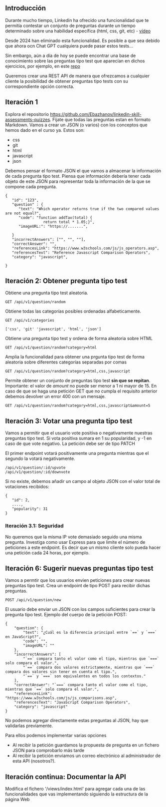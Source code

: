 ## Introducción

Durante mucho tiempo, Linkedin ha ofrecido una funcionalidad que te permitía contestar un conjunto de preguntas durante un tiempo determinado sobre una habilidad específica (html, css, git, etc) - [vídeo](https://www.youtube.com/watch?v=JYcJyAU5AM4)

Desde 2024 han eliminado esta funcionalidad. Es posible a que sea debido que ahora ocn Chat GPT cualquiera puede pasar estos tests…

Sin embargo, aún a día de hoy se puede encontrar una base de conocimiento sobre las preguntas tipo test que aparecían en dichos ejercicios, por ejemplo, en este [repo](https://github.com/Ebazhanov/linkedin-skill-assessments-quizzes)

Queremos crear una REST API de manera que ofrezcamos a cualquier cliente la posibilidad de obtener preguntas tipo tests con su correspondiente opción correcta.

## Iteración 1

Explora el repositorio https://github.com/Ebazhanov/linkedin-skill-assessments-quizzes. Fíjate que todas las preguntas estan en formato Markdown. Vamos a crear un JSON (o varios) con los conceptos que hemos dado en el curso ya. Estos son:

- css
- git
- html
- javascript
- json

Debemos pensar el formato JSON el que vamos a almacenar la información de cada pregunta tipo test. Piensa que información debería tener cada objeto de este JSON para representar toda la información de la que se compone cada pregunta.

```
{
   "id": "123",
   "question" : {
      "text": "Which operator returns true if the two compared values are not equal?",
      "code": "function addTax(total) {
                 return total * 1.05;}",
      "imageURL:": "https://.......",
      
   }
   "incorrectAnswers": ["", "", ""],
   "correctAnswer": "",
   "referencesLink": "https://www.w3schools.com/js/js_operators.asp",
   "referencesText": "Reference Javascript Comparison Operators",
   "category": "javascript",
   
}
```

## Iteración 2: Obtener pregunta tipo test

Obtiene una pregunta tipo test aleatoria.

`GET /api/v1/question/random`

Obtiene todas las categorías posibles ordenadas alfabeticamente.

`GET /api/v1/categories`

`['css', 'git' 'javascript', 'html', 'json']`

Obtiene una pregunta tipo test y ordena de forma aleatoria sobre HTML 

`GET /api/v1/question/random?category=html`

Amplia la funcionalidad para obtener una prgunta tipo test de forma aleatoria sobre diferentes categorías separadas por comas

`GET /api/v1/question/random?category=html,css,javascript`

Permite obtener un conjunto de preguntas tipo test **sin que se repitan**. 
Importante: el valor de _amount_ no puede ser menor a 1 ni mayor de 15.
En caso de que se haga una petición GET que no cumpla el requisito anterior debemos devolver un error 400 con un mensaje.

`GET /api/v1/question/random?category=html,css,javascript&amount=5`

## Iteración 3: Votar una pregunta tipo test

Vamos a permitir que el usuario vote positiva o negativamente nuestras preguntas tipo test. Si vota positiva sumara en 1 su popularidad, y -1 en caso de que vote negativo. La petición debe ser de tipo PATCH

El primer endpoint votará positivamente una pregunta mientras que el segundo la votará negativamente. 

```
/api/v1/question/:id/upvote
/api/v1/question/:id/downvote
```

Si no existe, debemos añadir un campo al objeto JSON con el valor total de votaciones recibidos:

```
{
   "id": 2,
   ....,
   "popularity": 31
}

```

### Iteración 3.1: Seguridad

No queremos que la misma IP vote demasiado seguido una misma pregunta. Investiga como usar Express para que limite el número de peticiones a este endpoint. Es decir que un mismo cliente solo pueda hacer una petición cada 24 horas, por ejemplo.

## Iteración 6: Sugerir nuevas preguntas tipo test

Vamos a permtir que los usuarios envien peticiones para crear nuevas preguntas tipo test. Crea un endpoint de tipo POST para recibir dichas preguntas.

`POST /api/v1/question/new`

El usuario debe enviar un JSON con los campos suficientes para crear la pregunta tipo test. Ejemplo del cuerpo de la petición POST: 

```
{
    "question": {
        "text": "¿Cuál es la diferencia principal entre `==` y `===` en JavaScript?",
        "code": "",
        "imageURL": ""
    },
    "incorrectAnswers": [
        "`==` compara tanto el valor como el tipo, mientras que `===` solo compara el valor.",
        "`==` compara dos valores estrictamente, mientras que `===` compara dos valores sin tener en cuenta el tipo.",
        "`==` y `===` son equivalentes en todos los contextos."
    ],
    "correctAnswer": "`===` compara tanto el valor como el tipo, mientras que `==` solo compara el valor.",
    "referencesLink": "https://www.w3schools.com/js/js_comparisons.asp",
    "referencesText": "JavaScript Comparison Operators",
    "category": "javascript"
}
```



No podemos agregar directamente estas preguntas al JSON, hay que validarlas previamente.

Para ellos podemos implementar varias opciones

- Al recibir la petición guardamos la propuesta de pregunta en un fichero JSON para comprobarlo más tarde
- Al recibir la petición enviamos un correo electrónico al administrador de esta API (nosotros?).

## Iteración continua: Documentar la API

Modifica el fichero '/views/index.html' para agregar cada una de las funcionalidades que vas implementando siguiendo la estructura de la página Web






